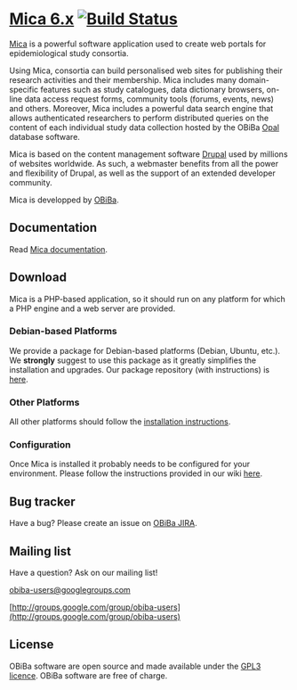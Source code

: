 # [Mica 6.x](http://www.obiba.org/node/174) [![Build Status](http://ci.obiba.org/view/Mica/job/Mica%206.x/badge/icon)](http://ci.obiba.org/view/Mica/job/Mica%206.x/)

[Mica](http://www.obiba.org/node/174) is a powerful software application used to create web portals for epidemiological
study consortia.

Using Mica, consortia can build personalised web sites for publishing their research activities and their membership.
Mica includes many domain-specific features such as study catalogues, data dictionary browsers, on-line data access request
forms, community tools (forums, events, news) and others. Moreover, Mica includes a powerful data search engine that allows
authenticated researchers to perform distributed queries on the content of each individual study data collection hosted
by the OBiBa [Opal](http://www.obiba.org/node/63) database software.

Mica is based on the content management software [Drupal](http://www.drupal.org) used by millions of websites worldwide.
As such, a webmaster benefits from all the power and flexibility of Drupal, as well as the support of an extended developer community.

Mica is developped by [OBiBa](http://www.obiba.org).


## Documentation

Read [Mica documentation](http://wiki.obiba.org/display/MICADOC).


## Download

Mica is a PHP-based application, so it should run on any platform for which a PHP engine and a web server are provided.

### Debian-based Platforms

We provide a package for Debian-based platforms (Debian, Ubuntu, etc.). We **strongly** suggest to use this package as
it greatly simplifies the installation and upgrades.
Our package repository (with instructions) is [here](http://pkg.obiba.org).

### Other Platforms

All other platforms should follow the [installation instructions](http://wiki.obiba.org/display/MICADOC/Mica+Installation+Guide).

### Configuration

Once Mica is installed it probably needs to be configured for your environment. Please follow the instructions provided
in our wiki [here](http://wiki.obiba.org/display/MICADOC).


## Bug tracker

Have a bug? Please create an issue on [OBiBa JIRA](http://jira.obiba.org/jira/browse/MICA).


## Mailing list

Have a question? Ask on our mailing list!

obiba-users@googlegroups.com

[http://groups.google.com/group/obiba-users](http://groups.google.com/group/obiba-users)


## License

OBiBa software are open source and made available under the [GPL3 licence](http://www.obiba.org/node/62).
OBiBa software are free of charge.